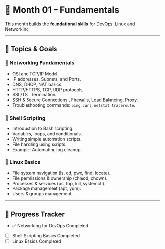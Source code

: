 # 📅 Month 01 – Fundamentals

This month builds the **foundational skills** for DevOps: Linux and Networking.

---

## 📌 Topics & Goals

 ### 🔹 Networking Fundamentals 
- OSI and TCP/IP Model. 
- IP addresses, Subnets, and Ports.  
- DNS, DHCP, NAT basics.  
- HTTP/HTTPS, TCP, UDP protocols.
- SSL/TSL Termination.  
- SSH & Secure Connections , Firewalls, Load Balancing, Proxy.  
- Troubleshooting commands: `ping`, `curl`, `netstat`, `traceroute`.

### 🔹 Shell Scripting  
- Introduction to Bash scripting.  
- Variables, loops, and conditionals.  
- Writing simple automation scripts.  
- File handling using scripts.  
- Example: Automating log cleanup. 

 ### 🔹 Linux Basics  
- File system navigation (ls, cd, pwd, find, locate).  
- File permissions & ownership (chmod, chown).  
- Processes & services (ps, top, kill, systemctl).  
- Package management (apt, yum).  
- Users & groups management. 

---
 

## 📝 Progress Tracker  
  
- ✅ Networking for DevOps Completed  
- [ ] Shell Scripting Basics Completed
- [ ] Linux Basics Completed 
